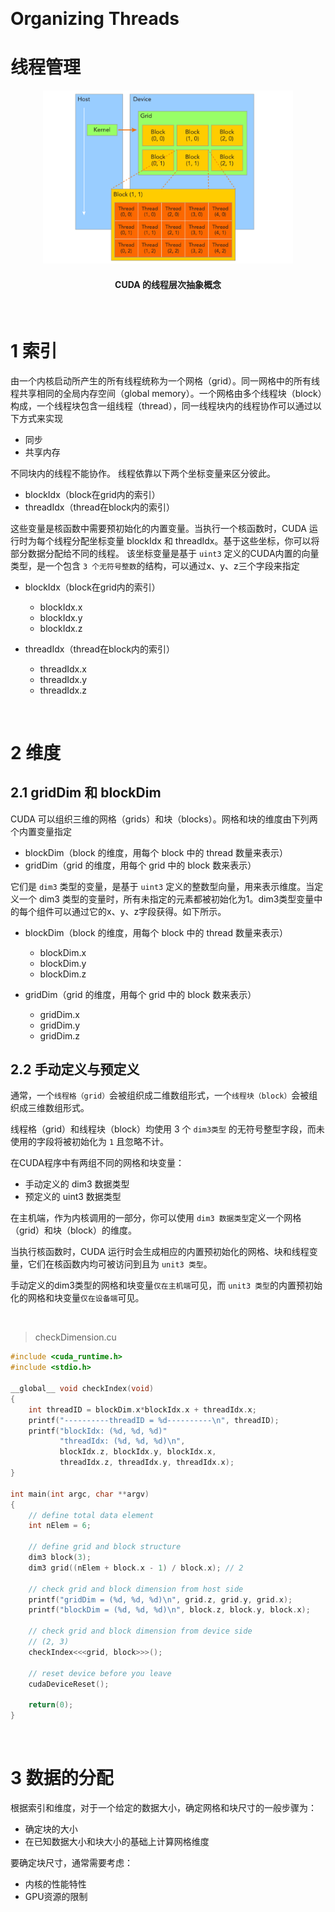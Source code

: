 &emsp;
# Organizing Threads
# 线程管理



<div align=center>
    <img src="imgs/2-5.png" width=400>
    <h4>CUDA 的线程层次抽象概念<h>
</div>

&emsp;


# 1 索引
由一个内核启动所产生的所有线程统称为一个网格（grid）。同一网格中的所有线程共享相同的全局内存空间（global memory）。一个网格由多个线程块（block）构成，一个线程块包含一组线程（thread），同一线程块内的线程协作可以通过以下方式来实现
- 同步
- 共享内存 

不同块内的线程不能协作。 线程依靠以下两个坐标变量来区分彼此。 
- blockIdx（block在grid内的索引） 
- threadIdx（thread在block内的索引） 

这些变量是核函数中需要预初始化的内置变量。当执行一个核函数时，CUDA 运行时为每个线程分配坐标变量 blockIdx 和 threadIdx。基于这些坐标，你可以将部分数据分配给不同的线程。 该坐标变量是基于 `uint3` 定义的CUDA内置的向量类型，是一个包含 `3 个无符号整数`的结构，可以通过x、y、z三个字段来指定
- blockIdx（block在grid内的索引） 
    - blockIdx.x
    - blockIdx.y
    - blockIdx.z

- threadIdx（thread在block内的索引） 
    - threadIdx.x
    - threadIdx.y
    - threadIdx.z

&emsp;
# 2 维度

## 2.1 gridDim 和 blockDim
CUDA 可以组织三维的网格（grids）和块（blocks）。网格和块的维度由下列两个内置变量指定
- blockDim（block 的维度，用每个 block 中的 thread 数量来表示） 
- gridDim（grid 的维度，用每个 grid 中的 block 数来表示） 

它们是 `dim3` 类型的变量，是基于 `uint3` 定义的整数型向量，用来表示维度。当定义一个 dim3 类型的变量时，所有未指定的元素都被初始化为1。dim3类型变量中的每个组件可以通过它的x、y、z字段获得。如下所示。
- blockDim（block 的维度，用每个 block 中的 thread 数量来表示） 
    - blockDim.x
    - blockDim.y
    - blockDim.z

- gridDim（grid 的维度，用每个 grid 中的 block 数来表示） 
    - gridDim.x
    - gridDim.y
    - gridDim.z


## 2.2 手动定义与预定义

通常，一个`线程格（grid）`会被组织成二维数组形式，一个`线程块（block）`会被组织成三维数组形式。 

线程格（grid）和线程块（block）均使用 3 个 `dim3类型` 的无符号整型字段，而未使用的字段将被初始化为 `1` 且忽略不计。 

在CUDA程序中有两组不同的网格和块变量：
- 手动定义的 dim3 数据类型
- 预定义的 uint3 数据类型

在主机端，作为内核调用的一部分，你可以使用 `dim3 数据类型`定义一个网格（grid）和块（block）的维度。

当执行核函数时，CUDA 运行时会生成相应的内置预初始化的网格、块和线程变量，它们在核函数内均可被访问到且为 `unit3 类型`。

手动定义的dim3类型的网格和块变量`仅在主机端`可见，而 `unit3 类型`的内置预初始化的网格和块变量`仅在设备端`可见。 

&emsp;
>checkDimension.cu
```c++
#include <cuda_runtime.h>
#include <stdio.h>

__global__ void checkIndex(void)
{
    int threadID = blockDim.x*blockIdx.x + threadIdx.x;
    printf("----------threadID = %d----------\n", threadID);
    printf("blockIdx: (%d, %d, %d)"
           "threadIdx: (%d, %d, %d)\n", 
           blockIdx.z, blockIdx.y, blockIdx.x,
           threadIdx.z, threadIdx.y, threadIdx.x);
}

int main(int argc, char **argv)
{
    // define total data element
    int nElem = 6;

    // define grid and block structure
    dim3 block(3);
    dim3 grid((nElem + block.x - 1) / block.x); // 2

    // check grid and block dimension from host side
    printf("gridDim = (%d, %d, %d)\n", grid.z, grid.y, grid.x);
    printf("blockDim = (%d, %d, %d)\n", block.z, block.y, block.x);

    // check grid and block dimension from device side
    // (2, 3)
    checkIndex<<<grid, block>>>();

    // reset device before you leave
    cudaDeviceReset();

    return(0);
}
```

&emsp;
# 3 数据的分配

根据索引和维度，对于一个给定的数据大小，确定网格和块尺寸的一般步骤为： 
- 确定块的大小 
- 在已知数据大小和块大小的基础上计算网格维度

要确定块尺寸，通常需要考虑：
- 内核的性能特性
- GPU资源的限制






















